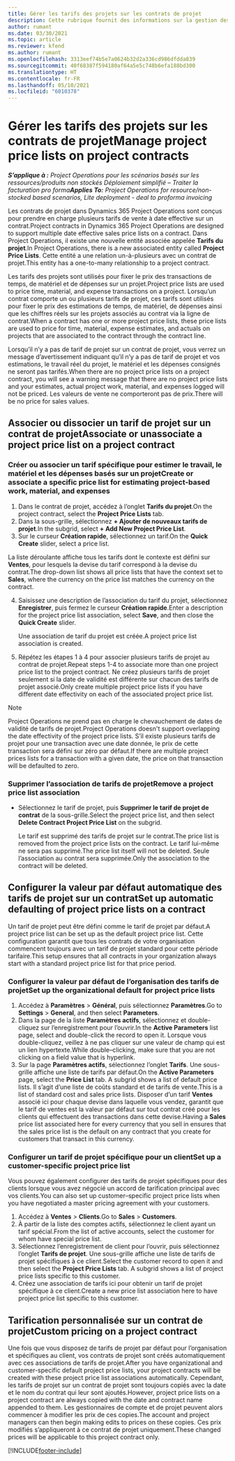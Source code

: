 ```yaml
---
title: Gérer les tarifs des projets sur les contrats de projet
description: Cette rubrique fournit des informations sur la gestion des tarifs de projet sur les contrats de projet.
author: rumant
ms.date: 03/30/2021
ms.topic: article
ms.reviewer: kfend
ms.author: rumant
ms.openlocfilehash: 3313eef74b5e7a0624b32d2a336cd986dfdda839
ms.sourcegitcommit: 40f68387f594180af64a5e5c748b6efa188bd300
ms.translationtype: HT
ms.contentlocale: fr-FR
ms.lasthandoff: 05/10/2021
ms.locfileid: "6010378"
---
```

# <a name="manage-project-price-lists-on-project-contracts"></a><span data-ttu-id="61130-103">Gérer les tarifs des projets sur les contrats de projet</span><span class="sxs-lookup"><span data-stu-id="61130-103">Manage project price lists on project contracts</span></span>

<span data-ttu-id="61130-104">_**S’applique à :** Project Operations pour les scénarios basés sur les ressources/produits non stockés Déploiement simplifié – Traiter la facturation pro forma_</span><span class="sxs-lookup"><span data-stu-id="61130-104">_**Applies To:** Project Operations for resource/non-stocked based scenarios, Lite deployment - deal to proforma invoicing_</span></span>

<span data-ttu-id="61130-105">Les contrats de projet dans Dynamics 365 Project Operations sont conçus pour prendre en charge plusieurs tarifs de vente à date effective sur un contrat.</span><span class="sxs-lookup"><span data-stu-id="61130-105">Project contracts in Dynamics 365 Project Operations are designed to support multiple date effective sales price lists on a contract.</span></span> <span data-ttu-id="61130-106">Dans Project Operations, il existe une nouvelle entité associée appelée **Tarifs du projet**.</span><span class="sxs-lookup"><span data-stu-id="61130-106">In Project Operations, there is a new associated entity called **Project Price Lists**.</span></span> <span data-ttu-id="61130-107">Cette entité a une relation un-à-plusieurs avec un contrat de projet.</span><span class="sxs-lookup"><span data-stu-id="61130-107">This entity has a one-to-many relationship to a project contract.</span></span>

<span data-ttu-id="61130-108">Les tarifs des projets sont utilisés pour fixer le prix des transactions de temps, de matériel et de dépenses sur un projet.</span><span class="sxs-lookup"><span data-stu-id="61130-108">Project price lists are used to price time, material, and expense transactions on a project.</span></span> <span data-ttu-id="61130-109">Lorsqu’un contrat comporte un ou plusieurs tarifs de projet, ces tarifs sont utilisés pour fixer le prix des estimations de temps, de matériel, de dépenses ainsi que les chiffres réels sur les projets associés au contrat via la ligne de contrat.</span><span class="sxs-lookup"><span data-stu-id="61130-109">When a contract has one or more project price lists, these price lists are used to price for time, material, expense estimates, and actuals on projects that are associated to the contract through the contract line.</span></span>

<span data-ttu-id="61130-110">Lorsqu’il n’y a pas de tarif de projet sur un contrat de projet, vous verrez un message d’avertissement indiquant qu’il n’y a pas de tarif de projet et vos estimations, le travail réel du projet, le matériel et les dépenses consignés ne seront pas tarifés.</span><span class="sxs-lookup"><span data-stu-id="61130-110">When there are no project price lists on a project contract, you will see a warning message that there are no project price lists and your estimates, actual project work, material, and expenses logged will not be priced.</span></span> <span data-ttu-id="61130-111">Les valeurs de vente ne comporteront pas de prix.</span><span class="sxs-lookup"><span data-stu-id="61130-111">There will be no price for sales values.</span></span>

## <a name="associate-or-unassociate-a-project-price-list-on-a-project-contract"></a><span data-ttu-id="61130-112">Associer ou dissocier un tarif de projet sur un contrat de projet</span><span class="sxs-lookup"><span data-stu-id="61130-112">Associate or unassociate a project price list on a project contract</span></span>

### <a name="create-or-associate-a-specific-price-list-for-estimating-project-based-work-material-and-expenses"></a><span data-ttu-id="61130-113">Créer ou associer un tarif spécifique pour estimer le travail, le matériel et les dépenses basés sur un projet</span><span class="sxs-lookup"><span data-stu-id="61130-113">Create or associate a specific price list for estimating project-based work, material, and expenses</span></span>

1. <span data-ttu-id="61130-114">Dans le contrat de projet, accédez à l’onglet **Tarifs du projet**.</span><span class="sxs-lookup"><span data-stu-id="61130-114">On the project contract, select the **Project Price Lists** tab.</span></span>
2. <span data-ttu-id="61130-115">Dans la sous-grille, sélectionnez **+ Ajouter de nouveaux tarifs de projet**.</span><span class="sxs-lookup"><span data-stu-id="61130-115">In the subgrid, select **+ Add New Project Price List**.</span></span>
3. <span data-ttu-id="61130-116">Sur le curseur **Création rapide**, sélectionnez un tarif.</span><span class="sxs-lookup"><span data-stu-id="61130-116">On the **Quick Create** slider, select a price list.</span></span> 

  <span data-ttu-id="61130-117">La liste déroulante affiche tous les tarifs dont le contexte est défini sur **Ventes**, pour lesquels la devise du tarif correspond à la devise du contrat.</span><span class="sxs-lookup"><span data-stu-id="61130-117">The drop-down list shows all price lists that have the context set to **Sales**, where the currency on the price list matches the currency on the contract.</span></span>
  
4. <span data-ttu-id="61130-118">Saisissez une description de l’association du tarif du projet, sélectionnez **Enregistrer**, puis fermez le curseur **Création rapide**.</span><span class="sxs-lookup"><span data-stu-id="61130-118">Enter a description for the project price list association, select **Save**, and then close the **Quick Create** slider.</span></span>

   <span data-ttu-id="61130-119">Une association de tarif du projet est créée.</span><span class="sxs-lookup"><span data-stu-id="61130-119">A project price list association is created.</span></span>
   
5. <span data-ttu-id="61130-120">Répétez les étapes 1 à 4 pour associer plusieurs tarifs de projet au contrat de projet.</span><span class="sxs-lookup"><span data-stu-id="61130-120">Repeat steps 1-4 to associate more than one project price list to the project contract.</span></span> <span data-ttu-id="61130-121">Ne créez plusieurs tarifs de projet seulement si la date de validité est différente sur chacun des tarifs de projet associé.</span><span class="sxs-lookup"><span data-stu-id="61130-121">Only create multiple project price lists if you have different date effectivity on each of the associated project price list.</span></span>

> [!NOTE]
> <span data-ttu-id="61130-122">Project Operations ne prend pas en charge le chevauchement de dates de validité de tarifs de projet.</span><span class="sxs-lookup"><span data-stu-id="61130-122">Project Operations doesn't support overlapping the date effectivity of the project price lists.</span></span> <span data-ttu-id="61130-123">S’il existe plusieurs tarifs de projet pour une transaction avec une date donnée, le prix de cette transaction sera défini sur zéro par défaut.</span><span class="sxs-lookup"><span data-stu-id="61130-123">If there are multiple project prices lists for a transaction with a given date, the price on that transaction will be defaulted to zero.</span></span>

### <a name="remove-a-project-price-list-association"></a><span data-ttu-id="61130-124">Supprimer l’association de tarifs de projet</span><span class="sxs-lookup"><span data-stu-id="61130-124">Remove a project price list association</span></span>

- <span data-ttu-id="61130-125">Sélectionnez le tarif de projet, puis **Supprimer le tarif de projet de contrat** de la sous-grille.</span><span class="sxs-lookup"><span data-stu-id="61130-125">Select the project price list, and then select **Delete Contract Project Price List** on the subgrid.</span></span> 

  <span data-ttu-id="61130-126">Le tarif est supprimé des tarifs de projet sur le contrat.</span><span class="sxs-lookup"><span data-stu-id="61130-126">The price list is removed from the project price lists on the contract.</span></span> <span data-ttu-id="61130-127">Le tarif lui-même ne sera pas supprimé.</span><span class="sxs-lookup"><span data-stu-id="61130-127">The price list itself will not be deleted.</span></span> <span data-ttu-id="61130-128">Seule l’association au contrat sera supprimée.</span><span class="sxs-lookup"><span data-stu-id="61130-128">Only the association to the contract will be deleted.</span></span>

## <a name="set-up-automatic-defaulting-of-project-price-lists-on-a-contract"></a><span data-ttu-id="61130-129">Configurer la valeur par défaut automatique des tarifs de projet sur un contrat</span><span class="sxs-lookup"><span data-stu-id="61130-129">Set up automatic defaulting of project price lists on a contract</span></span>

<span data-ttu-id="61130-130">Un tarif de projet peut être défini comme le tarif de projet par défaut.</span><span class="sxs-lookup"><span data-stu-id="61130-130">A project price list can be set up as the default project price list.</span></span> <span data-ttu-id="61130-131">Cette configuration garantit que tous les contrats de votre organisation commencent toujours avec un tarif de projet standard pour cette période tarifaire.</span><span class="sxs-lookup"><span data-stu-id="61130-131">This setup ensures that all contracts in your organization always start with a standard project price list for that price period.</span></span>

### <a name="set-up-the-organizational-default-for-project-price-lists"></a><span data-ttu-id="61130-132">Configurer la valeur par défaut de l’organisation des tarifs de projet</span><span class="sxs-lookup"><span data-stu-id="61130-132">Set up the organizational default for project price lists</span></span>

1. <span data-ttu-id="61130-133">Accédez à **Paramètres** > **Général**, puis sélectionnez **Paramètres**.</span><span class="sxs-lookup"><span data-stu-id="61130-133">Go to **Settings** > **General**, and then select **Parameters**.</span></span>
2. <span data-ttu-id="61130-134">Dans la page de la liste **Paramètres actifs**, sélectionnez et double-cliquez sur l’enregistrement pour l’ouvrir.</span><span class="sxs-lookup"><span data-stu-id="61130-134">In the **Active Parameters** list page, select and double-click the record to open it.</span></span> <span data-ttu-id="61130-135">Lorsque vous double-cliquez, veillez à ne pas cliquer sur une valeur de champ qui est un lien hypertexte.</span><span class="sxs-lookup"><span data-stu-id="61130-135">While double–clicking, make sure that you are not clicking on a field value that is hyperlink.</span></span> 
3. <span data-ttu-id="61130-136">Sur la page **Paramètres actifs**, sélectionnez l’onglet **Tarifs**. Une sous-grille affiche une liste de tarifs par défaut.</span><span class="sxs-lookup"><span data-stu-id="61130-136">On the **Active Parameters** page, select the **Price List** tab. A subgrid shows a list of default price lists.</span></span> <span data-ttu-id="61130-137">Il s’agit d’une liste de coûts standard et de tarifs de vente.</span><span class="sxs-lookup"><span data-stu-id="61130-137">This is a list of standard cost and sales price lists.</span></span> <span data-ttu-id="61130-138">Disposer d’un tarif **Ventes** associé ici pour chaque devise dans laquelle vous vendez, garantit que le tarif de ventes est la valeur par défaut sur tout contrat créé pour les clients qui effectuent des transactions dans cette devise.</span><span class="sxs-lookup"><span data-stu-id="61130-138">Having a **Sales** price list associated here for every currency that you sell in ensures that the sales price list is the default on any contract that you create for customers that transact in this currency.</span></span>

### <a name="set-up-a-customer-specific-project-price-list"></a><span data-ttu-id="61130-139">Configurer un tarif de projet spécifique pour un client</span><span class="sxs-lookup"><span data-stu-id="61130-139">Set up a customer-specific project price list</span></span>

<span data-ttu-id="61130-140">Vous pouvez également configurer des tarifs de projet spécifiques pour des clients lorsque vous avez négocié un accord de tarification principal avec vos clients.</span><span class="sxs-lookup"><span data-stu-id="61130-140">You can also set up customer–specific project price lists when you have negotiated a master pricing agreement with your customers.</span></span>

1. <span data-ttu-id="61130-141">Accédez à **Ventes** > **Clients**.</span><span class="sxs-lookup"><span data-stu-id="61130-141">Go to **Sales** > **Customers**.</span></span>
2. <span data-ttu-id="61130-142">À partir de la liste des comptes actifs, sélectionnez le client ayant un tarif spécial.</span><span class="sxs-lookup"><span data-stu-id="61130-142">From the list of active accounts, select the customer for whom have special price list.</span></span>
3. <span data-ttu-id="61130-143">Sélectionnez l’enregistrement de client pour l’ouvrir, puis sélectionnez l’onglet **Tarifs de projet**. Une sous-grille affiche une liste de tarifs de projet spécifiques à ce client.</span><span class="sxs-lookup"><span data-stu-id="61130-143">Select the customer record to open it and then select the **Project Price Lists** tab. A subgrid shows a list of project price lists specific to this customer.</span></span> 
4. <span data-ttu-id="61130-144">Créez une association de tarifs ici pour obtenir un tarif de projet spécifique à ce client.</span><span class="sxs-lookup"><span data-stu-id="61130-144">Create a new price list association here to have project price list specific to this customer.</span></span>

## <a name="custom-pricing-on-a-project-contract"></a><span data-ttu-id="61130-145">Tarification personnalisée sur un contrat de projet</span><span class="sxs-lookup"><span data-stu-id="61130-145">Custom pricing on a project contract</span></span>

<span data-ttu-id="61130-146">Une fois que vous disposez de tarifs de projet par défaut pour l’organisation et spécifiques au client, vos contrats de projet sont créés automatiquement avec ces associations de tarifs de projet.</span><span class="sxs-lookup"><span data-stu-id="61130-146">After you have organizational and customer-specific default project price lists, your project contracts will be created with these project price list associations automatically.</span></span> <span data-ttu-id="61130-147">Cependant, les tarifs de projet sur un contrat de projet sont toujours copiés avec la date et le nom du contrat qui leur sont ajoutés.</span><span class="sxs-lookup"><span data-stu-id="61130-147">However, project price lists on a project contract are always copied with the date and contract name appended to them.</span></span> <span data-ttu-id="61130-148">Les gestionnaires de compte et de projet peuvent alors commencer à modifier les prix de ces copies.</span><span class="sxs-lookup"><span data-stu-id="61130-148">The account and project managers can then begin making edits to prices on these copies.</span></span> <span data-ttu-id="61130-149">Ces prix modifiés s’appliqueront à ce contrat de projet uniquement.</span><span class="sxs-lookup"><span data-stu-id="61130-149">These changed prices will be applicable to this project contract only.</span></span>


[!INCLUDE[footer-include](../includes/footer-banner.md)]
